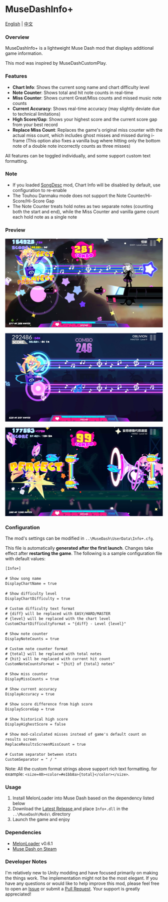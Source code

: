 # MuseDashInfo+

[English](README.md) | [中文](README_zh.md)

### Overview

MuseDashInfo+ is a lightweight Muse Dash mod that displays additional game information.

This mod was inspired by MuseDashCustomPlay.

### Features

- **Chart Info**: Shows the current song name and chart difficulty level
- **Note Counter**: Shows total and hit note counts in real-time
- **Miss Counter**: Shows current Great/Miss counts and missed music note counts
- **Current Accuracy**: Shows real-time accuracy (may slightly deviate due to technical limitations)
- **High Score/Gap**: Shows your highest score and the current score gap from your best record
- **Replace Miss Count**: Replaces the game's original miss counter with the actual miss count, which includes ghost misses and missed during i-frame (This option also fixes a vanilla bug where hitting only the bottom note of a double note incorrectly counts as three misses)

All features can be toggled individually, and some support custom text formatting.

### Note

- If you loaded [SongDesc](https://github.com/mdmods/songdesc) mod, Chart Info will be disabled by default, use configuration to re-enable
- The Touhou Danmaku mode does not support the Note Counter/Hi-Score/Hi-Score Gap
- The Note Counter treats hold notes as two separate notes (counting both the start and end), while the Miss Counter and vanilla game count each hold note as a single note

### Preview

![Preview 1](Static/Preview1.webp)

![Preview 2](Static/Preview2.webp)

![Preview 3](Static/Preview3.webp)

### Configuration

The mod's settings can be modified in `..\MuseDash\UserData\Info+.cfg`.

This file is automatically **generated after the first launch**. Changes take effect after **restarting the game**. The following is a sample configuration file with default values:

```
[Info+]

# Show song name
DisplayChartName = true

# Show difficulty level
DisplayChartDifficulty = true

# Custom difficulty text format
# {diff} will be replaced with EASY/HARD/MASTER
# {level} will be replaced with the chart level
CustomChartDifficultyFormat = "{diff} - Level {level}"

# Show note counter
DisplayNoteCounts = true

# Custom note counter format
# {total} will be replaced with total notes
# {hit} will be replaced with current hit count
CustomNoteCountsFormat = "{hit} of {total} notes"

# Show miss counter
DisplayMissCounts = true

# Show current accuracy
DisplayAccuracy = true

# Show score difference from high score
DisplayScoreGap = true

# Show historical high score
DisplayHighestScore = false

# Show mod-calculated misses instead of game's default count on results screen
ReplaceResultsScreenMissCount = true

# Custom separator between stats
CustomSeparator = " / "
```

Note: All the custom format strings above support rich text formatting. for example: `<size=40><color=#e1bb8a>{total}</color></size>`.

### Usage

1. Install MelonLoader into Muse Dash based on the dependency listed below
2. Download the [Latest Release ](https://github.com/KARPED1EM/MuseDashInfoPlus/releases)and place `Info+.dll` in the `..\MuseDash\Mods\` directory
3. Launch the game and enjoy

### Dependencies

- [MelonLoader](https://github.com/LavaGang/MelonLoader/releases) v0.6.1
- [Muse Dash on Steam](https://store.steampowered.com/app/774171/Muse_Dash/)

### Developer Notes

I'm relatively new to Unity modding and have focused primarily on making the things work. The implementation might not be the most elegant. If you have any questions or would like to help improve this mod, please feel free to open an [Issue](https://github.com/KARPED1EM/MuseDashInfoPlus/issues/new) or submit a [Pull Request](https://github.com/KARPED1EM/MuseDashInfoPlus/compare). Your support is greatly appreciated!
